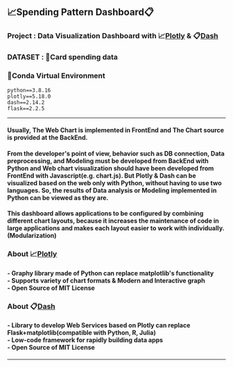 ## 📈Spending Pattern Dashboard📋
### Project : Data Visualization Dashboard with 📈[Plotly](https://github.com/plotly/plotly.py) & 📋[Dash](https://github.com/plotly/dash)
### DATASET : 📂Card spending data
### 🐍Conda Virtual Environment

    python==3.8.16
    plotly==5.18.0
    dash==2.14.2
    flask==2.2.5

---
#### Usually, The Web Chart is implemented in FrontEnd and The Chart source is provided at the BackEnd.
#### From the developer's point of view, behavior such as DB connection, Data preprocessing, and Modeling must be developed from BackEnd with Python and Web chart visualization should have been developed from FrontEnd with Javascript(e.g. chart.js). But Plotly & Dash can be visualized based on the web only with Python, without having to use two languages. So, the results of Data analysis or Modeling implemented in Python can be viewed as they are.

#### This dashboard allows applications to be configured by combining different chart layouts, because it increases the maintenance of code in large applications and makes each layout easier to work with individually.(Modularization)
### About 📈[Plotly](https://github.com/plotly/plotly.py)
#### - Graphy library made of Python can replace matplotlib's functionality<br> - Supports variety of chart formats & Modern and Interactive graph<br> - Open Source of MIT License<br>
### About 📋[Dash](https://github.com/plotly/dash)  
#### - Library to develop Web Services based on Plotly can replace Flask+matplotlib(compatible with Python, R, Julia)<br> - Low-code framework for rapidly building data apps<br> - Open Source of MIT License<br>
---
